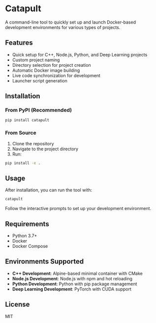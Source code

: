 # Catapult

A command-line tool to quickly set up and launch Docker-based development environments for various types of projects.

## Features

- Quick setup for C++, Node.js, Python, and Deep Learning projects
- Custom project naming
- Directory selection for project creation
- Automatic Docker image building
- Live code synchronization for development
- Launcher script generation

## Installation

### From PyPI (Recommended)

```bash
pip install catapult
```

### From Source

1. Clone the repository
2. Navigate to the project directory
3. Run:

```bash
pip install -e .
```

## Usage

After installation, you can run the tool with:

```bash
catapult
```

Follow the interactive prompts to set up your development environment.

## Requirements

- Python 3.7+
- Docker
- Docker Compose

## Environments Supported

- **C++ Development**: Alpine-based minimal container with CMake
- **Node.js Development**: Node.js with npm and hot reloading
- **Python Development**: Python with pip package management
- **Deep Learning Development**: PyTorch with CUDA support

## License

MIT